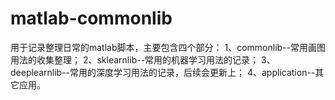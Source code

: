# matlab-commonlib
用于记录整理日常的matlab脚本，主要包含四个部分：
1、commonlib--常用画图用法的收集整理；
2、sklearnlib--常用的机器学习用法的记录；
3、deeplearnlib--常用的深度学习用法的记录，后续会更新上；
4、application--其它应用。
